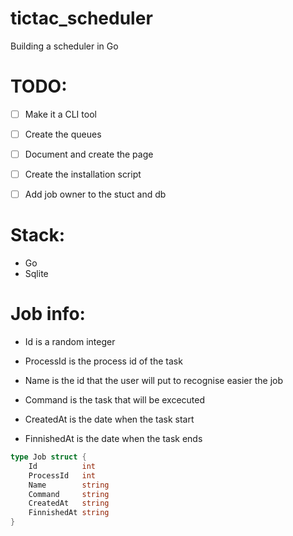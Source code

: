 # tictac_scheduler

Building a scheduler in Go

# TODO:

- [ ] Make it a CLI tool

- [ ] Create the queues

- [ ] Document and create the page

- [ ] Create the installation script

- [ ] Add job owner to the stuct and db

# Stack:

- Go
- Sqlite

# Job info:

- Id is a random integer

- ProcessId is the process id of the task

- Name is the id that the user will put to recognise easier the job

- Command is the task that will be excecuted

- CreatedAt is the date when the task start

- FinnishedAt is the date when the task ends

```go
type Job struct {
	Id          int
	ProcessId   int
	Name        string
	Command     string
	CreatedAt   string
	FinnishedAt string
}
```